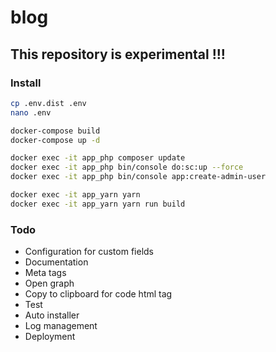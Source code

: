 # blog

## This repository is experimental !!!

### Install
```bash
cp .env.dist .env
nano .env

docker-compose build
docker-compose up -d

docker exec -it app_php composer update
docker exec -it app_php bin/console do:sc:up --force
docker exec -it app_php bin/console app:create-admin-user

docker exec -it app_yarn yarn
docker exec -it app_yarn yarn run build
```

### Todo
- Configuration for custom fields
- Documentation
- Meta tags
- Open graph
- Copy to clipboard for code html tag
- Test
- Auto installer
- Log management
- Deployment